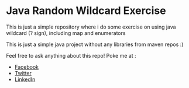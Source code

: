 # Java Random Wildcard Exercise

This is just a simple repository where i do some exercise on using java wildcard (? sign), including map and enumerators 

This is just a simple java project without any libraries from maven repos :)

Feel free to ask anything about this repo! Poke me at : 

* [Facebook](https://www.facebook.com/luki.rompis)
* [Twitter](https://twitter.com/thekucays)
* [LinkedIn](http://id.linkedin.com/in/lukirompis)